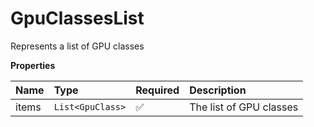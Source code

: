 # GpuClassesList

Represents a list of GPU classes

**Properties**

| Name  | Type             | Required | Description             |
| :---- | :--------------- | :------- | :---------------------- |
| items | `List<GpuClass>` | ✅       | The list of GPU classes |
